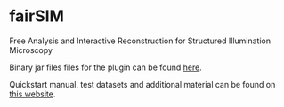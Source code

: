 # fairSIM
Free Analysis and Interactive Reconstruction for Structured Illumination Microscopy

Binary jar files files for the plugin can be found [here](https://github.com/fairSIM/fairSIM/releases/).

Quickstart manual, test datasets and additional material can be found on 
[this website](http://www.physik.uni-bielefeld.de/fairsim).
